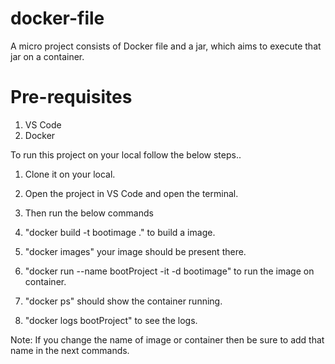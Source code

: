 # docker-file
A micro project consists of Docker file and a jar, which aims to execute that jar on a container.

# Pre-requisites

1) VS Code
2) Docker

To run this project on your local follow the below steps..

1) Clone it on your local.
2)  Open the project in VS Code and open the terminal.
3)  Then run the below commands

1) "docker build -t bootimage ." to build a image.
2) "docker images" your image should be present there.
3) "docker run --name bootProject -it -d bootimage" to run the image on container.
4) "docker ps" should show the container running.
5) "docker logs  bootProject" to see the logs.

Note: If you change the name of image or container then be sure to add that name in the next commands.

